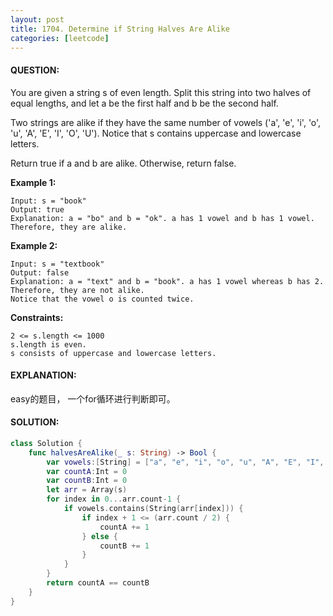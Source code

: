 ```yaml
---
layout: post
title: 1704. Determine if String Halves Are Alike
categories: [leetcode]
---
```

#### QUESTION:
You are given a string s of even length. Split this string into two halves of equal lengths, and let a be the first half and b be the second half.

Two strings are alike if they have the same number of vowels ('a', 'e', 'i', 'o', 'u', 'A', 'E', 'I', 'O', 'U'). Notice that s contains uppercase and lowercase letters.

Return true if a and b are alike. Otherwise, return false.

 

__Example 1:__
```
Input: s = "book"
Output: true
Explanation: a = "bo" and b = "ok". a has 1 vowel and b has 1 vowel. Therefore, they are alike.
```
__Example 2:__
```
Input: s = "textbook"
Output: false
Explanation: a = "text" and b = "book". a has 1 vowel whereas b has 2. Therefore, they are not alike.
Notice that the vowel o is counted twice.
 ```

__Constraints:__
```
2 <= s.length <= 1000
s.length is even.
s consists of uppercase and lowercase letters.
```
#### EXPLANATION:

easy的题目， 一个for循环进行判断即可。

#### SOLUTION:
```swift
class Solution {
    func halvesAreAlike(_ s: String) -> Bool {
        var vowels:[String] = ["a", "e", "i", "o", "u", "A", "E", "I", "O", "U"]
        var countA:Int = 0
        var countB:Int = 0
        let arr = Array(s)
        for index in 0...arr.count-1 {
            if vowels.contains(String(arr[index])) {
                if index + 1 <= (arr.count / 2) {
                    countA += 1
                } else {
                    countB += 1
                }
            }
        }
        return countA == countB
    }
}
```
